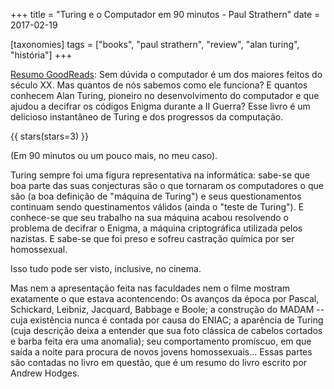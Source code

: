 +++
title = "Turing e o Computador em 90 minutos - Paul Strathern"
date = 2017-02-19

[taxonomies]
tags = ["books", "paul strathern", "review", "alan turing", "história"]
+++

[Resumo GoodReads](https://www.goodreads.com/book/show/24921251-turing-e-o-computador-em-90-minutos):
Sem dúvida o computador é um dos maiores feitos do século XX. Mas quantos de
nós sabemos como ele funciona? E quantos conhecem Alan Turing, pioneiro no
desenvolvimento do computador e que ajudou a decifrar os códigos Enigma
durante a II Guerra? Esse livro é um delicioso instantâneo de Turing e dos
progressos da computação.

<!-- more -->

{{ stars(stars=3) }}

(Em 90 minutos ou um pouco mais, no meu caso).

Turing sempre foi uma figura representativa na informática: sabe-se que boa
parte das suas conjecturas são o que tornaram os computadores o que são (a boa
definição de "máquina de Turing") e seus questionamentos continuam sendo
questinamentos válidos (ainda o "teste de Turing"). E conhece-se que seu
trabalho na sua máquina acabou resolvendo o problema de decifrar o Enigma, a
máquina criptográfica utilizada pelos nazistas. E sabe-se que foi preso e
sofreu castração química por ser homossexual.

Isso tudo pode ser visto, inclusive, no cinema.

Mas nem a apresentação feita nas faculdades nem o filme mostram exatamente o
que estava acontencendo: Os avanços da época por Pascal, Schickard, Leibniz,
Jacquard, Babbage e Boole; a construção do MADAM -- cuja existência nunca é
contada por causa do ENIAC; a aparência de Turing (cuja descrição deixa a
entender que sua foto clássica de cabelos cortados e barba feita era uma
anomalia); seu comportamento promíscuo, em que saída a noite para procura de
novos jovens homossexuais... Essas partes são contadas no livro em questão,
que é um resumo do livro escrito por Andrew Hodges.
